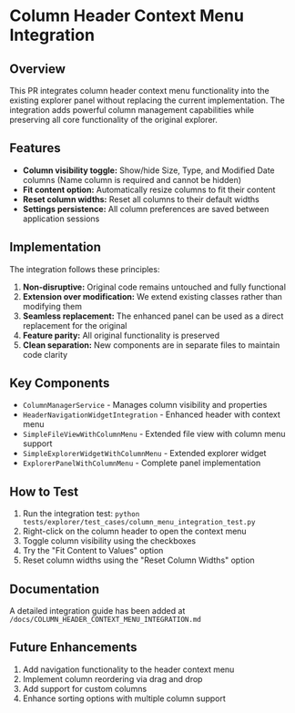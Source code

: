 # Column Header Context Menu Integration

## Overview

This PR integrates column header context menu functionality into the existing explorer panel without replacing the current implementation. The integration adds powerful column management capabilities while preserving all core functionality of the original explorer.

## Features

- **Column visibility toggle:** Show/hide Size, Type, and Modified Date columns (Name column is required and cannot be hidden)
- **Fit content option:** Automatically resize columns to fit their content
- **Reset column widths:** Reset all columns to their default widths
- **Settings persistence:** All column preferences are saved between application sessions

## Implementation

The integration follows these principles:

1. **Non-disruptive:** Original code remains untouched and fully functional
2. **Extension over modification:** We extend existing classes rather than modifying them
3. **Seamless replacement:** The enhanced panel can be used as a direct replacement for the original
4. **Feature parity:** All original functionality is preserved
5. **Clean separation:** New components are in separate files to maintain code clarity

## Key Components

- `ColumnManagerService` - Manages column visibility and properties
- `HeaderNavigationWidgetIntegration` - Enhanced header with context menu
- `SimpleFileViewWithColumnMenu` - Extended file view with column menu support
- `SimpleExplorerWidgetWithColumnMenu` - Extended explorer widget
- `ExplorerPanelWithColumnMenu` - Complete panel implementation

## How to Test

1. Run the integration test: `python tests/explorer/test_cases/column_menu_integration_test.py`
2. Right-click on the column header to open the context menu
3. Toggle column visibility using the checkboxes
4. Try the "Fit Content to Values" option
5. Reset column widths using the "Reset Column Widths" option

## Documentation

A detailed integration guide has been added at `/docs/COLUMN_HEADER_CONTEXT_MENU_INTEGRATION.md`

## Future Enhancements

1. Add navigation functionality to the header context menu
2. Implement column reordering via drag and drop
3. Add support for custom columns
4. Enhance sorting options with multiple column support
